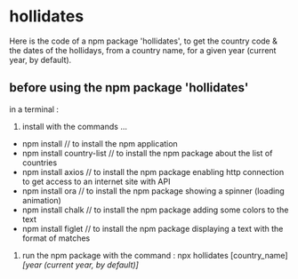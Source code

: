# hollidates
Here is the code of a npm package 'hollidates', to get the country code & the dates of the hollidays, from a country name, for a given year (current year, by default).

## before using the npm package 'hollidates'

in a terminal :

1.  install with the commands ... 
 * npm install                // to install the npm application
 * npm install country-list   // to install the npm package about the list of countries
 * npm install axios          // to install the npm package enabling http connection to get access to an internet site with API
 * npm install ora            // to install the npm package showing a spinner (loading animation)
 * npm install chalk          // to install the npm package adding some colors to the text
 * npm install figlet         // to install the npm package displaying a text with the format of matches

1.  run the npm package with the command :
  npx hollidates [country_name] *[year (current year, by default)]*
